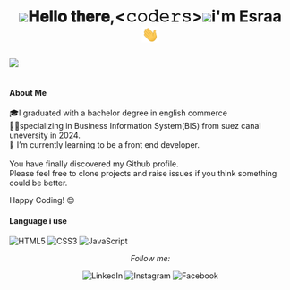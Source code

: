 
 
 <div align="center" width="50">
 
# <img src="https://user-images.githubusercontent.com/74038190/213844263-a8897a51-32f4-4b3b-b5c2-e1528b89f6f3.png" width="50px"/>𝐇𝐞𝐥𝐥𝐨 𝐭𝐡𝐞𝐫𝐞,<𝚌𝚘𝚍𝚎𝚛𝚜><img src="https://user-images.githubusercontent.com/74038190/213844263-a8897a51-32f4-4b3b-b5c2-e1528b89f6f3.png" width="50px" />i'm Esraa <img src="https://github.com/ABSphreak/ABSphreak/blob/master/gifs/Hi.gif" width="30px"></h2>
 </div>
 
 <img   align="center" src="https://github.com/Anmol-Baranwal/Cool-GIFs-For-GitHub/assets/74038190/ad50585b-2e08-4f45-9836-9bb6d67e2a86" width="500" style="text-align:center">
<br><br>
 
 <div>
    <h4> About Me</h4>
     🎓I graduated with a bachelor degree in english commerce <br> 👨‍💻specializing in Business Information System(BIS) from suez canal uneversity in 2024.
     <br>
   🌱 I’m currently learning to be a front end developer.

 </div>
 
 <br />
 You have finally discovered my Github profile. <br>
 Please feel free to clone projects and raise issues if you think something could be better.
 
 Happy Coding! 😊
 #### Language i use
 ![HTML5](https://img.shields.io/badge/-HTML5-%23E44D27?style=flat-square&logo=html5&logoColor=ffffff)
 ![CSS3](https://img.shields.io/badge/-CSS3-%231572B6?style=flat-square&logo=css3)
 ![JavaScript](https://img.shields.io/badge/-JavaScript-%23F7DF1C?style=flat-square&logo=javascript&logoColor=000000&labelColor=%23F7DF1C&color=%23FFCE5A)
 
 <div align="center">
 <i>Follow me:</i><br>
 
<img src="https://img.shields.io/badge/LinkedIn-%230077B5.svg?&style=flat-square&logo=linkedin&logoColor=white" alt="LinkedIn"></a>
<img src="https://img.shields.io/badge/Instagram-%23E4405F.svg?&style=flat-square&logo=instagram&logoColor=white" alt="Instagram"></a>
<img src="https://img.shields.io/badge/Facebook-%231877F2.svg?&style=flat-square&logo=facebook&logoColor=white" alt="Facebook"></a>
 
 </div>
 

